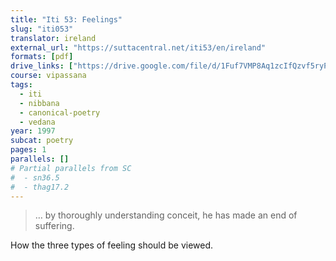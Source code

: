 ```yaml
---
title: "Iti 53: Feelings"
slug: "iti053"
translator: ireland
external_url: "https://suttacentral.net/iti53/en/ireland"
formats: [pdf]
drive_links: ["https://drive.google.com/file/d/1Fuf7VMP8Aq1zcIfQzvf5ryPKGgTeLqE3"]
course: vipassana
tags:
  - iti
  - nibbana
  - canonical-poetry
  - vedana
year: 1997
subcat: poetry
pages: 1
parallels: []
# Partial parallels from SC
#  - sn36.5
#  - thag17.2
---
```


> … by thoroughly understanding conceit, he has made an end of suffering.

How the three types of feeling should be viewed.

